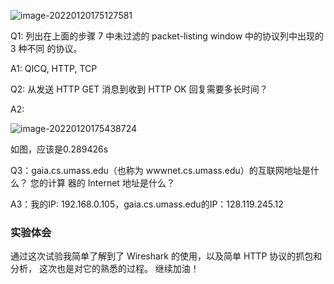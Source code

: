 ![image-20220120175127581](C:\Users\LENOVO\AppData\Roaming\Typora\typora-user-images\image-20220120175127581.png)

Q1: 列出在上面的步骤 7 中未过滤的 packet-listing window 中的协议列中出现的 3 种不同 的协议。

A1: QICQ, HTTP, TCP

Q2: 从发送 HTTP GET 消息到收到 HTTP OK 回复需要多长时间？

A2: 

![image-20220120175438724](C:\Users\LENOVO\AppData\Roaming\Typora\typora-user-images\image-20220120175438724.png)

如图，应该是0.289426s

Q3：gaia.cs.umass.edu（也称为 wwwnet.cs.umass.edu）的互联网地址是什么？ 您的计算 器的 Internet 地址是什么？

A3：我的IP: 192.168.0.105，gaia.cs.umass.edu的IP：128.119.245.12

### 实验体会

通过这次试验我简单了解到了 Wireshark 的使用，以及简单 HTTP 协议的抓包和分析， 这次也是对它的熟悉的过程。 继续加油！